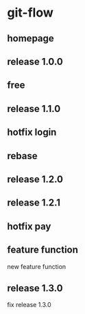 # git-flow

## homepage

## release 1.0.0

## free

## release 1.1.0

## hotfix login

## rebase

## release 1.2.0

## release 1.2.1

## hotfix pay

## feature function

new feature function

## release 1.3.0

fix release 1.3.0
